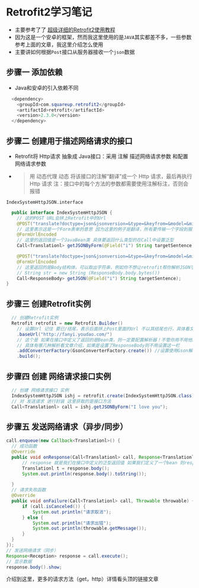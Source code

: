 # Retrofit2学习笔记
* 主要参考了了 [超级详细的Retrofit2使用教程](http://blog.csdn.net/carson_ho/article/details/73732076)
* 因为这是一个安卓的框架，然而我这里使用的是`JAVA`其实都差不多，一些参数参考上面的文章，我这里介绍怎么使用
* 主要讲如何根据`Post`接口从服务器接收一个`json`数据

## 步骤一 添加依赖
* Java和安卓的引入依赖不同
```JAVA
  <dependency>
    <groupId>com.squareup.retrofit2</groupId>
    <artifactId>retrofit</artifactId>
    <version>2.3.0</version>
  </dependency>
```

## 步骤二 创建用于描述网络请求的接口
* Retrofit将 Http请求 抽象成 Java接口：采用 注解 描述网络请求参数 和配置网络请求参数
* > 用 动态代理 动态 将该接口的注解“翻译”成一个 Http 请求，最后再执行 Http 请求
  >注：接口中的每个方法的参数都需要使用注解标注，否则会报错

`IndexSystemHttpJSON.interface`
```JAVA
  public interface IndexSystemHttpJSON {
    // 这的POST URL会拼上Retrofit中的Url
    @POST("translate?doctype=json&jsonversion=&type=&keyfrom=&model=&mid=&imei=&vendor=&screen=&ssid=&network=&abtest=")
    // 这里表示这是一个Form表单的意思 因为这里的例子是翻译，所有要传输一个字段到服务器，用@Field标记
    @FormUrlEncoded
    // 这里的返回值是一个JavaBean类 具体要返回什么类型的在Call中设置泛型
    Call<Translationl> getJSONByForm(@Field("i") String targetSentence);

    @POST("translate?doctype=json&jsonversion=&type=&keyfrom=&model=&mid=&imei=&vendor=&screen=&ssid=&network=&abtest=")
    @FormUrlEncoded
    // 这里返回的是Body结构体，可以取出字符串，例如你不想让retrofit帮你解析JSON字符串，就可以用这个返回值
    // String str = new String (ResponseBody.body.bytes())
    Call<ResponseBody> getJSON(@Field("i") String targetSentence);
}
```
## 步骤三 创建Retrofit实例
```JAVA
  // 创建Retrofit实例
  Retrofit retrofit = new Retrofit.Builder()
    // 设置Url 记住 要已/结尾，表示后面拼上Post里面的Url 不以其结尾也行，具体看文章介绍
    .baseUrl("http://fanyi.youdao.com/")
    // 这个是 如果在接口中定义了返回的是Bean类，则一定要配置解析器！不管你用不用他的GSON解析，都要设置
    // 具体有哪几种解析看文章介绍，如果是设置了ResponseBody则不用设置这一栏
    .addConverterFactory(GsonConverterFactory.create()) //设置使用Gson解析(记得加入依赖)
    .build();
```
## 步骤四 创建 网络请求接口实例
```JAVA
  // 创建 网络请求接口 实例
  IndexSystemHttpJSON ishj = retrofit.create(IndexSystemHttpJSON.class);
  // 对 发送请求 进行封装 这里获取的是接口方法
  Call<Translationl> call = ishj.getJSONByForm("I love you");
```
## 步骤五 发送网络请求（异步/同步）
```JAVA
call.enqueue(new Callback<Translationl>() {
  // 成功函数
  @Override
  public void onResponse(Call<Translationl> call, Response<Translationl> response) {
      // response 就是我们在接口中定义的泛型返回值 如果我们定义了一个bean 则response.body()就表示这个bean
      Translationl t = response.body();
      System.out.println(response.body().toString());

  }
  // 请求失败函数
  @Override
  public void onFailure(Call<Translationl> call, Throwable throwable) {
      if (call.isCanceled()) {
          System.out.println("请求取消");
      } else {
          System.out.println("请求出错");
          System.out.println(throwable.getMessage());
      }
  }
});
// 发送网络请求（同步）
Response<Reception> response = call.execute();
// 显示数据
response.body().show;
```

介绍到这里，更多的请求方法（get，http）详情看头顶的链接文章
